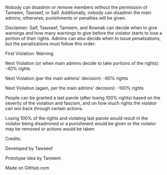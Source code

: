 Nobody can disadmin or remove members without the permission of Tameem, Tawseef, or Saif. Additionally, nobody can disadmin the main admins; otherwise, punishments or penalties will be given.

Disclaimer: Saif, Tawseef, Tameem, and Rownak can decide when to give warnings and how many warnings to give before the violator starts to lose a portion of their rights. Admins can also decide when to issue penalizations, but the penalizations must follow this order:

First Violation: Warning

Next Violation (or when main admins decide to take portions of the rights): -40% rights

Next Violation (per the main admins' decision): -60% rights

Next Violation (again, per the main admins' decision): -100% rights

People can be granted a last parole (after losing 100% rights) based on the severity of the violation and fascism, and on how much rights the violator can win back through certain actions.

Losing 100% of the rights and violating last parole would result in the violator being disadmined or a punishment would be given or the violator may be removed or actions would be taken

Credits:

Developed by Tawseef 

Prototype idea by Tameem

Made on GitHub.com
